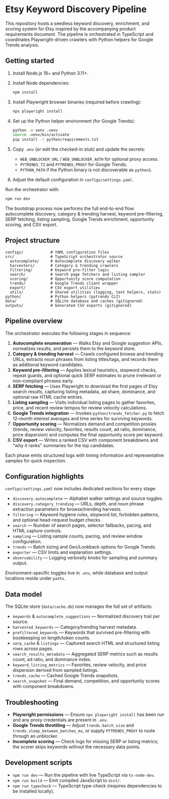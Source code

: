 # Etsy Keyword Discovery Pipeline

This repository hosts a seedless keyword discovery, enrichment, and scoring system for Etsy inspired by the accompanying product requirements document. The pipeline is orchestrated in TypeScript and coordinates Playwright-driven crawlers with Python helpers for Google Trends analysis.

## Getting started

1. Install Node.js 18+ and Python 3.11+.
2. Install Node dependencies:

   ```bash
   npm install
   ```

3. Install Playwright browser binaries (required before crawling):

   ```bash
   npx playwright install
   ```

4. Set up the Python helper environment (for Google Trends):

   ```bash
   python -m venv .venv
   source .venv/bin/activate
   pip install -r python/requirements.txt
   ```

5. Copy `.env` (or edit the checked-in stub) and update the secrets:

   - `WEB_UNBLOCKER_URL` / `WEB_UNBLOCKER_AUTH` for optional proxy access.
   - `PYTRENDS_TZ` and `PYTRENDS_PROXY` for Google Trends.
   - `PYTHON_PATH` if the Python binary is not discoverable as `python3`.

6. Adjust the default configuration in `configs/settings.yaml`.

Run the orchestrator with:

```bash
npm run dev
```

The bootstrap process now performs the full end-to-end flow: autocomplete discovery, category & trending harvest, keyword pre-filtering, SERP fetching, listing sampling, Google Trends enrichment, opportunity scoring, and CSV export.

## Project structure

```
configs/            # YAML configuration files
src/                # TypeScript orchestrator source
  autocomplete/     # Autocomplete discovery walker
  harvesters/       # Category & trending crawlers
  filtering/        # Keyword pre-filter logic
  search/           # Search page fetchers and listing sampler
  scoring/          # Opportunity score computation
  trends/           # Google Trends client wrapper
  export/           # CSV export utilities
  utils/            # Shared utilities (logging, text helpers, stats)
python/             # Python helpers (pytrends CLI)
data/               # SQLite database and caches (gitignored)
outputs/            # Generated CSV exports (gitignored)
```

## Pipeline overview

The orchestrator executes the following stages in sequence:

1. **Autocomplete enumeration** — Walks Etsy and Google suggestion APIs, normalizes results, and persists them to the keyword store.
2. **Category & trending harvest** — Crawls configured browse and trending URLs, extracts noun phrases from listing titles/tags, and records them as additional keyword candidates.
3. **Keyword pre-filtering** — Applies lexical heuristics, stopword checks, repeat guards, and optional quick SERP estimates to prune irrelevant or non-compliant phrases early.
4. **SERP fetching** — Uses Playwright to download the first pages of Etsy search results, capturing listing metadata, ad share, dominance, and optional raw HTML cache entries.
5. **Listing sampling** — Visits individual listing pages to gather favorites, price, and recent review tempos for review velocity calculations.
6. **Google Trends integration** — Invokes `python/trends_fetcher.py` to fetch 12-month interest averages and time series for surviving keywords.
7. **Opportunity scoring** — Normalizes demand and competition proxies (trends, review velocity, favorites, results count, ad ratio, dominance, price dispersion) and computes the final opportunity score per keyword.
8. **CSV export** — Writes a ranked CSV with component breakdowns and "why it ranks" summaries for the top candidates.

Each phase emits structured logs with timing information and representative samples for quick inspection.

## Configuration highlights

`configs/settings.yaml` now includes dedicated sections for every stage:

- `discovery.autocomplete` — Alphabet walker settings and source toggles.
- `discovery.category_trending` — URLs, depth, and noun phrase extraction parameters for browse/trending harvests.
- `filtering` — Keyword hygiene rules, stopword list, forbidden patterns, and optional head-request budget checks.
- `search` — Number of search pages, selector fallbacks, pacing, and HTML capture controls.
- `sampling` — Listing sample counts, pacing, and review window configuration.
- `trends` — Batch sizing and Geo/Lookback options for Google Trends.
- `exporter` — CSV limits and explanation settings.
- `observability` — Logging verbosity knobs for sampling and summary output.

Environment-specific toggles live in `.env`, while database and output locations reside under `paths`.

## Data model

The SQLite store (`data/cache.db`) now manages the full set of artifacts:

- `keywords` & `autocomplete_suggestions` — Normalized discovery trail per source.
- `harvested_keywords` — Category/trending harvest metadata.
- `prefiltered_keywords` — Keywords that survived pre-filtering with bookkeeping on length/token counts.
- `serp_cache` & `listings` — Captured search HTML and structured listing rows across pages.
- `search_results_metadata` — Aggregated SERP metrics such as results count, ad ratio, and dominance index.
- `keyword_listing_metrics` — Favorites, review velocity, and price dispersion derived from sampled listings.
- `trends_cache` — Cached Google Trends snapshots.
- `search_snapshot` — Final demand, competition, and opportunity scores with component breakdowns.

## Troubleshooting

- **Playwright permissions** — Ensure `npx playwright install` has been run and any proxy credentials are present in `.env`.
- **Google Trends throttling** — Adjust `trends.batch_size` and `trends.sleep_between_batches_ms`, or supply `PYTRENDS_PROXY` to route through an unblocker.
- **Incomplete scoring** — Check logs for missing SERP or listing metrics; the scorer skips keywords without the necessary data points.

## Development scripts

- `npm run dev` — Run the pipeline with live TypeScript via `ts-node-dev`.
- `npm run build` — Emit compiled JavaScript to `dist/`.
- `npm run typecheck` — TypeScript type-check (requires dependencies to be installed locally).
